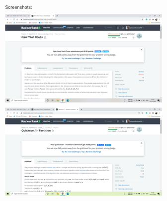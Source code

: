Screenshots:

![alt text](https://github.com/satyamthedeveloper/HackerrankMockCodes/blob/master/14_July_2020/NewYearChaos.png?raw=true)

![alt text](https://github.com/satyamthedeveloper/HackerrankMockCodes/blob/master/14_July_2020/Partition.png?raw=true)